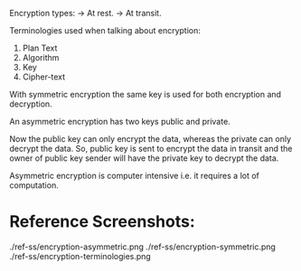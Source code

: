 Encryption types:
-> At rest.
-> At transit.


Terminologies used when talking about encryption:
1. Plan Text
2. Algorithm
3. Key
4. Cipher-text

With symmetric encryption the same key is used for both encryption and decryption.

An asymmetric encryption has two keys public and private. 

Now the public key can only encrypt the data, whereas the private can only decrypt the data. So, public key is sent to encrypt the data in transit and the owner of public key sender will have the private key to decrypt the data.

Asymmetric encryption is computer intensive i.e. it requires a lot of computation.


# Reference Screenshots:
./ref-ss/encryption-asymmetric.png
./ref-ss/encryption-symmetric.png
./ref-ss/encryption-terminologies.png